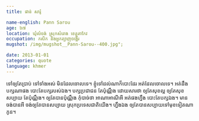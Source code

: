 ```yaml
---
title: ផាន់ សារ៉ូ

name-english: Pann Sarou
age: ៦៧
location: ឃុំលំចង់ ស្រុកសំរោង ខេត្តតាកែវ 
occupation: កសិក និងអ្នកត្បាញចង្អើរ
mugshot: /img/mugshot__Pann-Sarou--400.jpg"; 

date: 2013-01-01
categories: quote
language: khmer
---
```


ទៅឲ្យតែប្រាប់ ទៅទាំងអស់ មិនដែលចោលទេ។ ខ្ញុំទៅដល់ណាក៏បោះដែរ អត់ដែលចោលទេ។ អត់ដឹងបក្សណាផង បោះតែបក្សរបស់ឯង។ បក្សប្រជាជន តែប៉ុណ្ណឹង ដោយសារថា ឲ្យតែសុខល្អ ឲ្យតែសុខសប្បាយ តែប៉ុណ្ណឹង។ ឲ្យតែបានប៉ុណ្ណឹង កុំបាច់ថា អាណាអាណីអី អត់ផងហ្នឹង បោះតែបក្សឯង។ មានចង់បានអី ចង់ឲ្យតែបានសប្បាយ ស្រុកប្រទេសជាតិយើង។ ហ្នឹងឯង ឲ្យតែបានសប្បាយទៅមុខទៀតណាកូន។